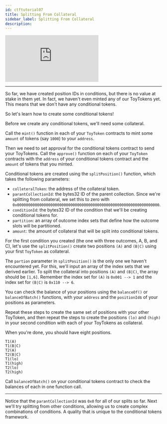 ```yaml
---
id: ctftutorial07
title: Splitting From Collateral
sidebar_label: Splitting From Collateral
description:
---
```

<div class="resp-container">
    <iframe class="resp-iframe" src="https://www.youtube-nocookie.com/embed/uZNWq07Y4Ag?start=1668" frameborder="0" allow="accelerometer; autoplay; encrypted-media; gyroscope; picture-in-picture" allowfullscreen></iframe>
</div>

---

So far, we have created position IDs in conditions, but there is no value at stake in them yet. In fact, we haven't even minted any of our ToyTokens yet. This means that we don't have any conditional tokens.

So let's learn how to create some conditional tokens!

Before we create any conditional tokens, we'll need some collateral.

Call the `mint()` function in each of your `ToyToken` contracts to mint some `amount` of tokens (say `1000`) to your `address`.

Then we need to set approval for the conditional tokens contract to send your ToyTokens. Call the `approve()` function on each of your `ToyToken` contracts with the `address` of your conditional tokens contract and the `amount` of tokens that you minted.


Conditional tokens are created using the `splitPosition()` function, which takes the following parameters:
* `colleteralToken`: the address of the collateral token.
* `parantCollectionId`: the bytes32 ID of the parent collection. Since we're splitting from collateral, we set this to zero with `0x0000000000000000000000000000000000000000000000000000000000000000`.
* `conditionId`: the bytes32 ID of the condition that we'll be creating conditional tokens for.
* `partition`: an array of outcome index sets that define how the outcome slots will be partitioned.
* `amount`: the amount of collateral that will be split into conditional tokens.

For the first condition you created (the one with three outcomes, A, B, and C), let's use the `splitPosition()` create two positions `(A)` and `(B|C)` using your first `ToyToken` as collateral.

The `partion` parameter in `splitPosition()` is the only one we haven't encountered yet. For this, we'll input an array of the index sets that we derived earlier. To split the collateral into positions `(A)` and `(B|C)`, the array should be `[1,6]`. Remember the index set for `(A)` is `0x001 --> 1` and the index set for `(B|C)` is `0x110 --> 6`.

You can check the balance of your positions using the `balanceOf()` or `balanceOfBatch()` functions, with your `address` and the `positionId`s of your positions as parameters.

Repeat these steps to create the same set of positions with your other ToyToken, and then repeat the steps to create the positions `(lo)` and `(high)` in your second condition with each of your ToyTokens as collateral.

When you're done, you should have eight positions.
```
T1(A)
T1(B|C)
T2(A)
T2(B|C)
T1(lo)
T1(high)
T2(lo)
T2(high)
```

Call `balanceOfBatch()` on your conditional tokens contract to check the balances of each in one function call.

---

Notice that the `parantCollectionId` was `0x0` for all of our splits so far. Next we'll try splitting from other conditions, allowing us to create complex combinations of conditions. A quality that is unique to the conditional tokens framework.
